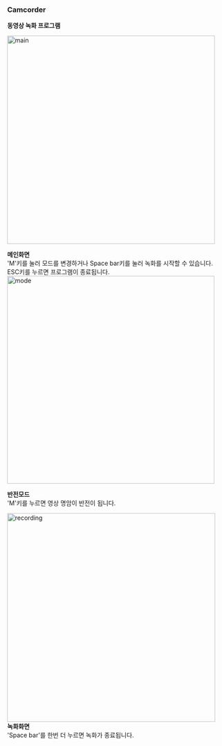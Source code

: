 ### Camcorder
<b>동영상 녹화 프로그램</b>


<img width="480" alt="main" src="https://github.com/Jung-H-C/Camcorder/assets/101037538/1a5e8fc8-901f-4bb3-9d55-30626cdbe412">


<b>메인화면</b><br>
'M'키를 눌러 모드를 변경하거나 Space bar키를 눌러 녹화를 시작할 수 있습니다. ESC키를 누르면 프로그램이 종료됩니다.
<img width="479" alt="mode" src="https://github.com/Jung-H-C/Camcorder/assets/101037538/2a3233c8-c1f0-4471-95cd-b7765bb5fcba">

<b>반전모드</b><br>
'M'키를 누르면 영상 명암이 반전이 됩니다. 
<br>

<img width="481" alt="recording" src="https://github.com/Jung-H-C/Camcorder/assets/101037538/439456aa-dac7-4351-a26d-300af2404016">
<br>
<b>녹화화면</b><br>
'Space bar'를 한번 더 누르면 녹화가 종료됩니다.
<br>



